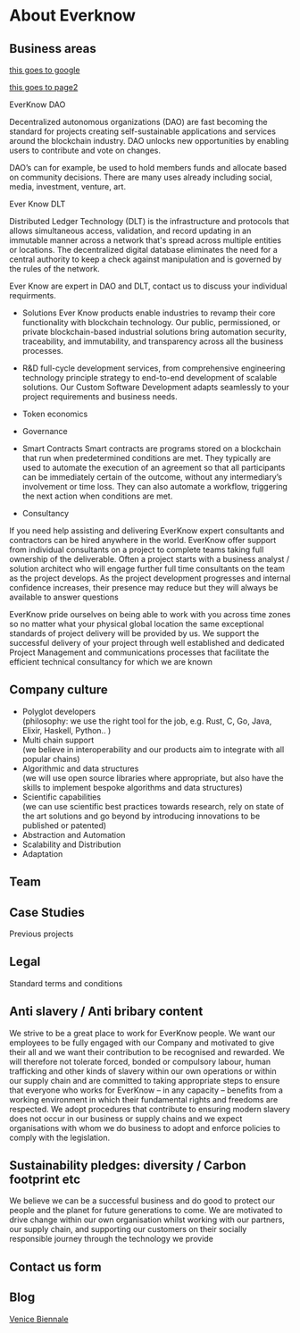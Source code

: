 About Everknow
==============

Business areas
--------------

[this goes to google](https://www.google.com)

[this goes to page2](page2.md)

EverKnow DAO

Decentralized autonomous organizations (DAO) are fast becoming the standard for projects creating self-sustainable applications and services around the blockchain industry. DAO unlocks new opportunities by enabling users to contribute and vote on changes.

DAO’s can for example, be used to hold members funds and allocate based on community decisions. There are many uses already including social, media, investment, venture, art.


Ever Know DLT

Distributed Ledger Technology (DLT) is the infrastructure and protocols that allows simultaneous access, validation, and record updating in an immutable manner across a network that's spread across multiple entities or locations. The decentralized digital database eliminates the need for a central authority to keep a check against manipulation and is governed by the rules of the network. 

Ever Know are expert in DAO and DLT, contact us to discuss your individual requirments. 

*   Solutions
 Ever Know products enable industries to revamp their core functionality with blockchain technology. Our public, permissioned, or private blockchain-based industrial solutions bring automation security, traceability, and immutability, and transparency across all the business processes.

*   R&D
full-cycle development services, from comprehensive engineering technology principle strategy to end-to-end development of scalable solutions. Our Custom Software Development adapts seamlessly to your project requirements and business needs.

*   Token economics
*   Governance
*   Smart Contracts
Smart contracts are programs stored on a blockchain that run when predetermined conditions are met. They typically are used to automate the execution of an agreement so that all participants can be immediately certain of the outcome, without any intermediary’s involvement or time loss. They can also automate a workflow, triggering the next action when conditions are met.

*   Consultancy

If you need help assisting and delivering EverKnow expert consultants and contractors can be hired anywhere in the world. EverKnow offer support from individual consultants on a project to complete teams taking full ownership of the deliverable. Often a project starts with a business analyst / solution architect who will engage further full time consultants on the team as the project develops. As the project development progresses and internal confidence increases, their presence may reduce but they will always be available to answer questions

EverKnow pride ourselves on being able to work with you across time zones so no matter what your physical global location the same exceptional standards of project delivery will be provided by us. We support the successful delivery of your project through well established and dedicated Project Management and communications processes that facilitate the efficient technical consultancy for which we are known

Company culture  
---------------

*   Polyglot developers  
    (philosophy: we use the right tool for the job, e.g. Rust, C, Go, Java, Elixir, Haskell, Python.. )
*   Multi chain support  
    (we believe in interoperability and our products aim to integrate with all popular chains)
*   Algorithmic and data structures  
    (we will use open source libraries where appropriate, but also have the skills to implement bespoke algorithms and data structures)
*   Scientific capabilities  
    (we can use scientific best practices towards research, rely on state of the art solutions and go beyond by introducing innovations to be published or patented)
*   Abstraction and Automation
*   Scalability and Distribution
*   Adaptation

Team
----

Case Studies
------------

Previous projects

Legal
-----

Standard terms and conditions

Anti slavery / Anti bribary content
-----------------------------------
We strive to be a great place to work for EverKnow people. We want our employees to be fully engaged with our Company and motivated to give their all and we want their contribution to be recognised and rewarded.
We will therefore not tolerate forced, bonded or compulsory labour, human trafficking and other kinds of slavery within our own operations or within our supply chain and are committed to taking appropriate steps to ensure that everyone who works for EverKnow – in any capacity – benefits from a working environment in which their fundamental rights and freedoms are respected.
We adopt procedures that contribute to ensuring modern slavery does not occur in our business or supply chains and we expect organisations with whom we do business to adopt and enforce policies to comply with the legislation.


Sustainability pledges: diversity / Carbon footprint etc
--------------------------------------------------------
We believe we can be a successful business and do good to protect our people and the planet for future generations to come.
We are motivated to drive change within our own organisation whilst working with our partners, our supply chain, and supporting our customers on their socially responsible journey through the technology we provide


Contact us form
---------------

Blog
----

[Venice Biennale](Venice-Biennale-on-ALGORITHM.md)


